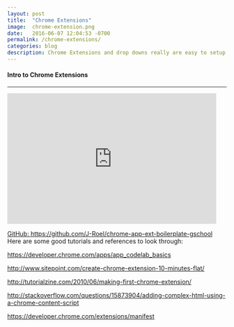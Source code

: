 ```yaml
---
layout: post
title:  "Chrome Extensions"
image:	chrome-extension.png
date:   2016-06-07 12:04:53 -0700
permalink: /chrome-extensions/
categories: blog
description: Chrome Extensions and drop downs really are easy to setup. Here I provide two boilerplates and a lightning talk slideshow, so you can get started building your own extension in just a few minutes.
---
```


<h4>Intro to Chrome Extensions</h4>
<hr/>
<iframe src="https://docs.google.com/presentation/d/1_K_JzmvUNkvqekLV2GfykdtO25eprtGE69OXPcctf_8/embed?start=true&amp;loop=true&amp;delayms=5000" width="480" height="299" frameborder="0" allowfullscreen="allowfullscreen"></iframe>

<a href="https://github.com/jeremyroelfs/chrome-app-ext-boilerplate-gschool">GitHub: https://github.com/J-Roel/chrome-app-ext-boilerplate-gschool</a>
Here are some good tutorials and references to look through:

<a href="https://developer.chrome.com/apps/app_codelab_basics">https://developer.chrome.com/apps/app_codelab_basics</a>

<a href="http://www.sitepoint.com/create-chrome-extension-10-minutes-flat/">http://www.sitepoint.com/create-chrome-extension-10-minutes-flat/</a>

<a href="http://tutorialzine.com/2010/06/making-first-chrome-extension/">http://tutorialzine.com/2010/06/making-first-chrome-extension/</a>

<a href="http://stackoverflow.com/questions/15873904/adding-complex-html-using-a-chrome-content-script">http://stackoverflow.com/questions/15873904/adding-complex-html-using-a-chrome-content-script</a>

<a href="https://developer.chrome.com/extensions/manifest">https://developer.chrome.com/extensions/manifest</a>